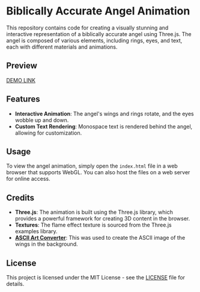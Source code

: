 # Biblically Accurate Angel Animation

This repository contains code for creating a visually stunning and interactive representation of a biblically accurate angel using Three.js. The angel is composed of various elements, including rings, eyes, and text, each with different materials and animations.

## Preview

[DEMO LINK](https://library.mcnac.xyz/components/angel/)

## Features

- **Interactive Animation**: The angel's wings and rings rotate, and the eyes wobble up and down.
- **Custom Text Rendering**: Monospace text is rendered behind the angel, allowing for customization.

## Usage

To view the angel animation, simply open the `index.html` file in a web browser that supports WebGL. You can also host the files on a web server for online access.

## Credits

- **Three.js**: The animation is built using the Three.js library, which provides a powerful framework for creating 3D content in the browser.
- **Textures**: The flame effect texture is sourced from the Three.js examples library.
-  **[ASCII Art Converter](https://ascii-generator.site/)**: This was used to create the ASCII image of the wings in the background.

## License

This project is licensed under the MIT License - see the [LICENSE](LICENSE) file for details.

